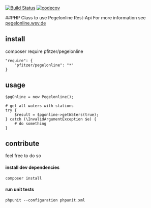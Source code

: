 [![Build Status](https://travis-ci.org/pfitzer/Pegelonline.svg?branch=master)](https://travis-ci.org/pfitzer/Pegelonline) [![codecov](https://codecov.io/gh/pfitzer/Pegelonline/branch/master/graph/badge.svg)](https://codecov.io/gh/pfitzer/Pegelonline)

##PHP Class to use Pegelonline Rest-Api
For more information see [pegelonline.wsv.de](https://www.pegelonline.wsv.de)

install
-------
composer require pfitzer/pegelonline
```
"require": {
    "pfitzer/pegelonline": "*"
}
```
usage
-----
```
$pgOnline = new Pegelonline();

# get all waters with stations
try {
    $result = $pgonline->getWaters(true);
} catch (\InvalidArgumentException $e) {
    # do something
}
```

contribute
----------
feel free to do so

#### install dev dependencies
```
composer install
```
#### run unit tests
```
phpunit --configuration phpunit.xml